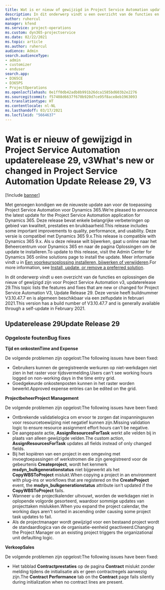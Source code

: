 ```yaml
---
title: Wat is er nieuw of gewijzigd in Project Service Automation updaterelease 29, v3
description: In dit onderwerp vindt u een overzicht van de functies en oplossingen die beschikbaar zijn voor Project Service Automation updaterelease 29, v3.
author: ruhercul
manager: kfend
ms.service: project-operations
ms.custom: dyn365-projectservice
ms.date: 02/22/2021
ms.topic: article
ms.author: ruhercul
audience: Admin
search.audienceType:
- admin
- customizer
- enduser
search.app:
- D365CE
- D365PS
- ProjectOperations
ms.openlocfilehash: 0e1ff0db42adb8b991b26dca1585bd603b2e2276
ms.sourcegitcommit: f57408d6637f670b920d7ce95f8ace8eb1963093
ms.translationtype: HT
ms.contentlocale: nl-NL
ms.lasthandoff: 03/17/2021
ms.locfileid: "5664637"
---
```

# <a name="whats-new-or-changed-in-project-service-automation-update-release-29-v3"></a><span data-ttu-id="894fe-103">Wat is er nieuw of gewijzigd in Project Service Automation updaterelease 29, v3</span><span class="sxs-lookup"><span data-stu-id="894fe-103">What's new or changed in Project Service Automation Update Release 29, V3</span></span>

[!include [banner](../includes/psa-now-project-operations.md)]

<span data-ttu-id="894fe-104">Met genoegen kondigen we de nieuwste update aan voor de toepassing Project Service Automation voor Dynamics 365.</span><span class="sxs-lookup"><span data-stu-id="894fe-104">We’re pleased to announce the latest update for the Project Service Automation application for Dynamics 365.</span></span> <span data-ttu-id="894fe-105">Deze release bevat enkele belangrijke verbeteringen op gebied van kwaliteit, prestaties en bruikbaarheid.</span><span class="sxs-lookup"><span data-stu-id="894fe-105">This release includes some important improvements to quality, performance, and usability.</span></span> <span data-ttu-id="894fe-106">Deze versie is compatibel met Dynamics 365 9.x.</span><span class="sxs-lookup"><span data-stu-id="894fe-106">This release is compatible with Dynamics 365 9.x.</span></span> <span data-ttu-id="894fe-107">Als u deze release wilt bijwerken, gaat u online naar het Beheercentrum voor Dynamics 365 en naar de pagina Oplossingen om de update te installeren.</span><span class="sxs-lookup"><span data-stu-id="894fe-107">To update to this release, visit the Admin Center for Dynamics 365 online solutions page to install the update.</span></span> <span data-ttu-id="894fe-108">Meer informatie vindt u in [Een voorkeursoplossing installeren, bijwerken of verwijderen](https://docs.microsoft.com/power-platform/admin/install-remove-preferred-solution).</span><span class="sxs-lookup"><span data-stu-id="894fe-108">For more information, see [Install, update, or remove a preferred solution](https://docs.microsoft.com/power-platform/admin/install-remove-preferred-solution).</span></span>

<span data-ttu-id="894fe-109">In dit onderwerp vindt u een overzicht van de functies en oplossingen die nieuw of gewijzigd zijn voor Project Service Automation v3, updaterelease 29.</span><span class="sxs-lookup"><span data-stu-id="894fe-109">This topic lists the features and fixes that are new or changed for Project Service Automation V3, Update Release 29.</span></span> <span data-ttu-id="894fe-110">Deze versie heeft buildnummer V3.10.47.7 en is algemeen beschikbaar via een zelfupdate in februari 2021.</span><span class="sxs-lookup"><span data-stu-id="894fe-110">This version has a build number of V3.10.47.7 and is generally available through a self-update in February 2021.</span></span>

## <a name="update-release-29"></a><span data-ttu-id="894fe-111">Updaterelease 29</span><span class="sxs-lookup"><span data-stu-id="894fe-111">Update Release 29</span></span>

### <a name="bug-fixes"></a><span data-ttu-id="894fe-112">Opgeloste fouten</span><span class="sxs-lookup"><span data-stu-id="894fe-112">Bug fixes</span></span>

<span data-ttu-id="894fe-113">**Tijd en onkosten**</span><span class="sxs-lookup"><span data-stu-id="894fe-113">**Time and Expense**</span></span>

<span data-ttu-id="894fe-114">De volgende problemen zijn opgelost:</span><span class="sxs-lookup"><span data-stu-id="894fe-114">The following issues have been fixed:</span></span>

- <span data-ttu-id="894fe-115">Gebruikers kunnen de geregistreerde werkuren op niet-werkdagen niet zien in het raster voor tijdsvermelding.</span><span class="sxs-lookup"><span data-stu-id="894fe-115">Users can't see working hours logged on non-working days in the time entry grid.</span></span>
- <span data-ttu-id="894fe-116">Goedgekeurde onkostenposten kunnen in het raster worden bewerkt.</span><span class="sxs-lookup"><span data-stu-id="894fe-116">Approved expense entries can be edited on the grid.</span></span>

<span data-ttu-id="894fe-117">**Projectbeheer**</span><span class="sxs-lookup"><span data-stu-id="894fe-117">**Project Management**</span></span>

<span data-ttu-id="894fe-118">De volgende problemen zijn opgelost:</span><span class="sxs-lookup"><span data-stu-id="894fe-118">The following issues have been fixed:</span></span>

- <span data-ttu-id="894fe-119">Ontbrekende validatielogica om ervoor te zorgen dat inspanningsuren voor resourcetoewijzing niet negatief kunnen zijn.</span><span class="sxs-lookup"><span data-stu-id="894fe-119">Missing validation logic to ensure resource assignment effort hours can't be negative.</span></span>
- <span data-ttu-id="894fe-120">De aangepaste actie, **AssignResourcesForTask** werkt alle velden bij in plaats van alleen gewijzigde velden.</span><span class="sxs-lookup"><span data-stu-id="894fe-120">The custom action, **AssignResourcesForTask** updates all fields instead of only changed fields.</span></span>
- <span data-ttu-id="894fe-121">Bij het kopiëren van een project in een omgeving met invoegtoepassingen of werkstromen die zijn geregistreerd voor de gebeurtenis **Createproject**, wordt het kenmerk **msdyn_bulkgenerationstatus** niet bijgewerkt als het **CopyWBSToProject** mislukt.</span><span class="sxs-lookup"><span data-stu-id="894fe-121">When copying a project in an environment with plug-ins or workflows that are registered on the **CreateProject** event, the **msdyn_bulkgenerationstatus** attribute isn't updated if the **CopyWBSToProject** fails.</span></span>
- <span data-ttu-id="894fe-122">Wanneer u de projectkalender uitvouwt, worden de werkdagen niet in oplopende volgorde gesorteerd, waardoor sommige updates van projecttaken mislukken.</span><span class="sxs-lookup"><span data-stu-id="894fe-122">When you expand the project calendar, the working days aren't sorted in ascending order causing some project task updates to fail.</span></span>
- <span data-ttu-id="894fe-123">Als de projectmanager wordt gewijzigd voor een bestaand project wordt de standaardlogica van de organisatie-eenheid geactiveerd.</span><span class="sxs-lookup"><span data-stu-id="894fe-123">Changing the Project Manager on an existing project triggers the organizational unit defaulting logic.</span></span>

<span data-ttu-id="894fe-124">**Verkoop**</span><span class="sxs-lookup"><span data-stu-id="894fe-124">**Sales**</span></span>

<span data-ttu-id="894fe-125">De volgende problemen zijn opgelost:</span><span class="sxs-lookup"><span data-stu-id="894fe-125">The following issues have been fixed:</span></span>

- <span data-ttu-id="894fe-126">Het tabblad **Contractprestaties** op de pagina **Contract** mislukt zonder melding tijdens de initialisatie als er geen contractregels aanwezig zijn.</span><span class="sxs-lookup"><span data-stu-id="894fe-126">The **Contract Performance** tab on the **Contract** page fails silently during initialization when no contract lines are present.</span></span>
